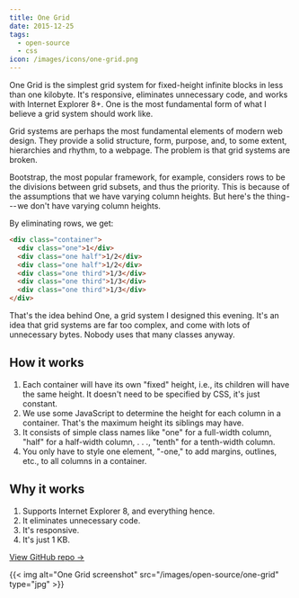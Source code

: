 ```yaml
---
title: One Grid
date: 2015-12-25
tags:
  - open-source
  - css
icon: /images/icons/one-grid.png
---
```


One Grid is the simplest grid system for fixed-height infinite blocks in less than one kilobyte. It's responsive, eliminates unnecessary code, and works with Internet Explorer 8+. One is the most fundamental form of what I believe a grid system should work like.

<!--more-->

Grid systems are perhaps the most fundamental elements of modern web design. They provide a solid structure, form, purpose, and, to some extent, hierarchies and rhythm, to a webpage.
The problem is that grid systems are broken.

Bootstrap, the most popular framework, for example, considers rows to be the divisions between grid subsets, and thus the priority.  This is because of the assumptions that we have varying column heights. But here's the thing --- we don't have varying column heights.

By eliminating rows, we get:

```html
<div class="container">
  <div class="one">1</div>
  <div class="one half">1/2</div>
  <div class="one half">1/2</div>
  <div class="one third">1/3</div>
  <div class="one third">1/3</div>
  <div class="one third">1/3</div>
</div>
```

That's the idea behind One, a grid system I designed this evening. It's an idea that grid systems are far too complex, and come with lots of unnecessary bytes. Nobody uses that many classes anyway.

## How it works
1. Each container will have its own "fixed" height, i.e., its children will have the same height. It doesn't need to be specified by CSS, it's just constant.
2. We use some JavaScript to determine the height for each column in a container. That's the maximum height its siblings may have.
3. It consists of simple class names like "one" for a full-width column, "half" for a half-width column, . . ., "tenth" for a tenth-width column.
4. You only have to style one element, "-one," to add margins, outlines, etc., to all columns in a container.

## Why it works

1. Supports Internet Explorer 8, and everything hence.
2. It eliminates unnecessary code.
3. It's responsive.
4. It's just 1 KB.

[View GitHub repo &rarr;](https://github.com/AnandChowdhary/one-grid)

{{< img alt="One Grid screenshot" src="/images/open-source/one-grid" type="jpg" >}}